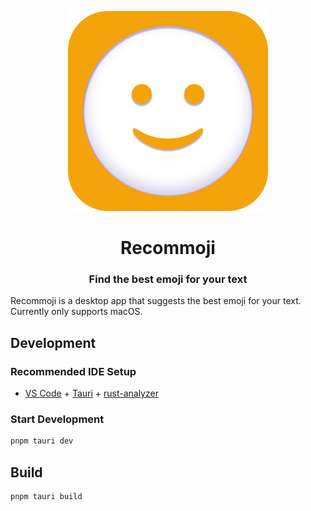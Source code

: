 <p align="center">
  <img src="./app-icon.png" width="320px"/>
</p>
<h1 align="center">Recommoji</h1>
<h3 align="center">Find the best emoji for your text</h3>

Recommoji is a desktop app that suggests the best emoji for your text.
Currently only supports macOS.

## Development

### Recommended IDE Setup

- [VS Code](https://code.visualstudio.com/) + [Tauri](https://marketplace.visualstudio.com/items?itemName=tauri-apps.tauri-vscode) + [rust-analyzer](https://marketplace.visualstudio.com/items?itemName=rust-lang.rust-analyzer)

### Start Development

```bash
pnpm tauri dev
```

## Build

```bash
pnpm tauri build
```
